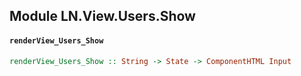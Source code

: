 ## Module LN.View.Users.Show

#### `renderView_Users_Show`

``` purescript
renderView_Users_Show :: String -> State -> ComponentHTML Input
```


